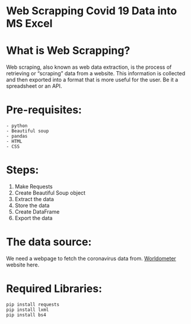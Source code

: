 # Web Scrapping Covid 19 Data into MS Excel
What is Web Scrapping?
==========================
Web scraping, also known as web data extraction, is the process of retrieving or “scraping” data from a website. This information is collected and then exported into a format that is more useful for the user. Be it a spreadsheet or an API.

Pre-requisites:
==========================
```
- python
- Beautiful soup
- pandas
- HTML
- CSS
```
Steps:
==========================
1.	Make Requests
2.	Create Beautiful Soup object
3.	Extract the data
4.	Store the data
5.	Create DataFrame
6.	Export the data

The data source:
==========================
We need a webpage to fetch the coronavirus data from. [Worldometer](https://www.worldometers.info/coronavirus/#countries) website here.

Required Libraries:
==========================
```
pip install requests
pip install lxml
pip install bs4
```
